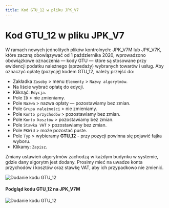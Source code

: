 ```yaml
---
title: Kod GTU_12 w pliku JPK_V7
---
```


# Kod GTU_12 w pliku JPK_V7

W ramach nowych jednolitych plików kontrolnych: JPK_V7M lub JPK_V7K, które zaczną obowiązywać od 1 października 2020, wprowadzono obowiązkowe oznaczenia — kody GTU — które są stosowane przy ewidencji podatku należnego (sprzedaży) wybranych towarów i usług. Aby oznaczyć opłatę (pozycję) kodem GTU_12, należy przejść do:

- Zakładka `Zasoby` > menu `Elementy` > `Nazwy algorytmów`.
- Na liście wybrać opłatę do edycji.
- Kliknąć: `Edycja`.
- Pole `ID` > nie zmieniamy.
- Pole `Nazwa` > nazwa opłaty — pozostawiamy bez zmian.
- Pole `Grupa należności` > nie zmieniamy.
- Pole `Konto przychodów` > pozostawiamy bez zmian.
- Pole `Konto kosztów` > pozostawiamy bez zmian.
- Pole `Stawka VAT` > pozostawiamy bez zmian.
- Pole `PKWiU` > może pozostać puste.
- Pole `Typ` > wybieramy **GTU_12** - przy pozycji powinna się pojawić fajka wyboru.
- Klikamy: `Zapisz`.

Zmiany ustawień algorytmów zachodzą w każdym budynku w systemie, gdzie dany algorytm jest dodany. Prosimy mieć na uwadze konta przychodów i kosztów oraz stawkę VAT, aby ich przypadkowo nie zmienić.

![Dodanie kodu GTU_12](kodgtu12.gif)

#### Podgląd kodu GTU_12 na JPK_V7M

![Dodanie kodu GTU_12](kodgtu12podglad.gif)
